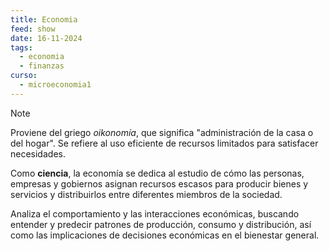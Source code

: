 ```yaml
---
title: Economia
feed: show
date: 16-11-2024
tags:
  - economia
  - finanzas
curso:
  - microeconomia1
---
```

>[!note] 
>Proviene del griego _oikonomía_, que significa "administración de la casa o del hogar". Se refiere al uso eficiente de recursos limitados para satisfacer necesidades.

Como **ciencia**, la economía se dedica al estudio de cómo las personas, empresas y gobiernos asignan recursos escasos para producir bienes y servicios y distribuirlos entre diferentes miembros de la sociedad. 

Analiza el comportamiento y las interacciones económicas, buscando entender y predecir patrones de producción, consumo y distribución, así como las implicaciones de decisiones económicas en el bienestar general.


